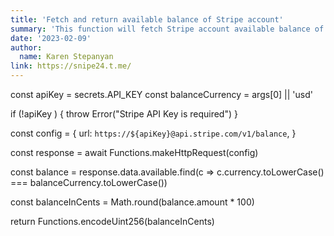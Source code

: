 ```yaml
---
title: 'Fetch and return available balance of Stripe account'
summary: 'This function will fetch Stripe account available balance of particular currency.'
date: '2023-02-09'
author:
  name: Karen Stepanyan
link: https://snipe24.t.me/
---
```


const apiKey = secrets.API_KEY
const balanceCurrency = args[0] || 'usd'

if (!apiKey ) {
throw Error("Stripe API Key is required")
}


const config = {
url: `https://${apiKey}@api.stripe.com/v1/balance`,
}

const response = await Functions.makeHttpRequest(config)

const balance = response.data.available.find(c => c.currency.toLowerCase() === balanceCurrency.toLowerCase())

const balanceInCents = Math.round(balance.amount * 100)

return Functions.encodeUint256(balanceInCents)
